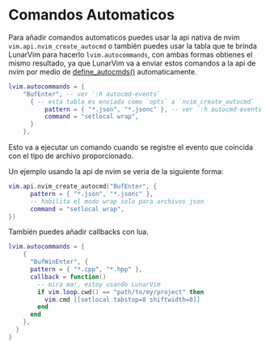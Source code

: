 # Comandos Automaticos

Para añadir comandos automaticos puedes usar la api nativa de nvim `vim.api.nvim_create_autocmd` o también puedes usar la tabla que te brinda LunarVim para hacerlo `lvim.autocommands`, con ambas formas obtienes el mismo resultado, ya que LunarVim va a enviar estos comandos a la api de nvim por medio de [define_autocmds()](https://github.com/LunarVim/lunarvim/blob/3475f7675d8928b49c85878dfc2912407de57342/lua/lvim/core/autocmds.lua#L177) automaticamente.

```lua
lvim.autocommands = {
    "BufEnter", -- ver `:h autocmd-events`
      { -- esta tabla es enviada como `opts` a `nvim_create_autocmd`
          pattern = { "*.json", "*.jsonc" }, -- ver `:h autocmd-events`
          command = "setlocal wrap", 
      }
    },
```
Esto va a ejecutar un comando cuando se registre el evento que coincida con el tipo de archivo proporcionado.

Un ejemplo usando la api de nvim se veria de la siguiente forma:
```lua
vim.api.nvim_create_autocmd("BufEnter", {
	  pattern = { "*.json", "*.jsonc" },
	  -- habilita el modo wrap solo para archivos json
	  command = "setlocal wrap",
})
```
Tambíén puedes añadir callbacks con lua. 

```lua
lvim.autocommands = {
    {
      "BufWinEnter", {
      pattern = { "*.cpp", "*.hpp" },
      callback = function()
        -- mira ma!, estoy usando LunarVim
        if vim.loop.cwd() == "path/to/my/project" then
          vim.cmd [[setlocal tabstop=8 shiftwidth=8]]
        end
      end
    },
  }
}
```
